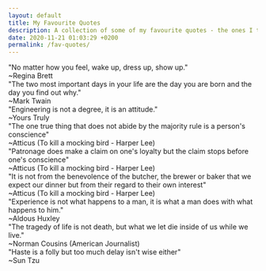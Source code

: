 ```yaml
---
layout: default
title: My Favourite Quotes
description: A collection of some of my favourite quotes - the ones I try to live by.
date: 2020-11-21 01:03:29 +0200
permalink: /fav-quotes/
---
```


<div class="quote_container">
<span class="quote">"No matter how you feel, wake up, dress up, show up."</span> <br>
<span class="author">~Regina Brett</span> 
</div>

<div class="quote_container">
<span class="quote">"The two most important days in your life are the day you are born and the day you find out why."</span> <br>
<span class="author">~Mark Twain</span> 
</div>

<div class="quote_container">
<span class="quote">"Engineering is not a degree, it is an attitude."</span> <br>
<span class="author">~Yours Truly</span> 
</div>

<div class="quote_container">
<span class="quote">"The one true thing that does not abide by the majority rule is a person's conscience"</span> <br>
<span class="author">~Atticus (To kill a mocking bird - Harper Lee)</span> 
</div>

<div class="quote_container">
<span class="quote">"Patronage does make a claim on one's loyalty but the claim stops before one's conscience"</span> <br>
<span class="author">~Atticus (To kill a mocking bird - Harper Lee)</span> 
</div>

<div class="quote_container">
<span class="quote">"It is not from the benevolence of the butcher, the brewer or baker that we expect our dinner but from their regard to their own interest"</span> <br>
<span class="author">~Atticus (To kill a mocking bird - Harper Lee)</span> 
</div>

<div class="quote_container">
<span class="quote">"Experience is not what happens to a man, it is what a man does with what happens to him."</span> <br>
<span class="author">~Aldous Huxley</span> 
</div>

<div class="quote_container">
<span class="quote">"The tragedy of life is not death, but what we let die inside of us while we live."</span> <br>
<span class="author">~Norman Cousins (American Journalist)</span> 
</div>

<div class="quote_container">
<span class="quote">"Haste is a folly but too much delay isn't wise either"</span> <br>
<span class="author">~Sun Tzu</span> 
</div>

